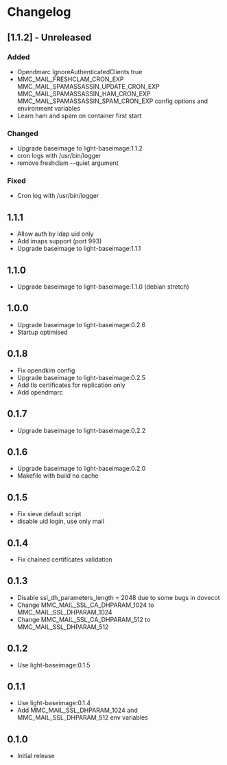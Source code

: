 # Changelog

## [1.1.2] - Unreleased
### Added
  - Opendmarc IgnoreAuthenticatedClients true
  - MMC_MAIL_FRESHCLAM_CRON_EXP MMC_MAIL_SPAMASSASSIN_UPDATE_CRON_EXP MMC_MAIL_SPAMASSASSIN_HAM_CRON_EXP MMC_MAIL_SPAMASSASSIN_SPAM_CRON_EXP  config options and environment variables
  - Learn ham and spam on container first start

### Changed
  - Upgrade baseimage to light-baseimage:1.1.2
  - cron logs with /usr/bin/logger
  - remove freshclam --quiet argument

### Fixed
  - Cron log with /usr/bin/logger

## 1.1.1
  - Allow auth by ldap uid only
  - Add imaps support (port 993)
  - Upgrade baseimage to light-baseimage:1.1.1

## 1.1.0
  - Upgrade baseimage to light-baseimage:1.1.0 (debian stretch)

## 1.0.0
  - Upgrade baseimage to light-baseimage:0.2.6
  - Startup optimised

## 0.1.8
  - Fix opendkim config
  - Upgrade baseimage to light-baseimage:0.2.5
  - Add tls certificates for replication only
  - Add opendmarc

## 0.1.7
  - Upgrade baseimage to light-baseimage:0.2.2

## 0.1.6
  - Upgrade baseimage to light-baseimage:0.2.0
  - Makefile with build no cache

## 0.1.5
  - Fix sieve default script
  - disable uid login, use only mail

## 0.1.4
  - Fix chained certificates validation

## 0.1.3
  - Disable ssl_dh_parameters_length = 2048 due to some bugs in dovecot
  - Change MMC_MAIL_SSL_CA_DHPARAM_1024 to MMC_MAIL_SSL_DHPARAM_1024
  - Change MMC_MAIL_SSL_CA_DHPARAM_512 to MMC_MAIL_SSL_DHPARAM_512

## 0.1.2
  - Use light-baseimage:0.1.5

## 0.1.1
  - Use light-baseimage:0.1.4
  - Add MMC_MAIL_SSL_DHPARAM_1024 and MMC_MAIL_SSL_DHPARAM_512 env variables

## 0.1.0
  - Initial release
